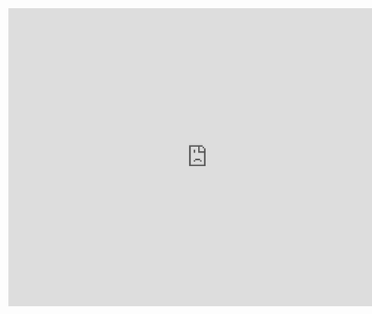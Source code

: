 <embed src="https://github.com/Input-Fr/AstroPi/raw/refs/heads/main/Astro_Pi_Mission_Space_Lab_Phase_4_Final_Report_AiinTech.pdf" width="800px" height="600px" />
